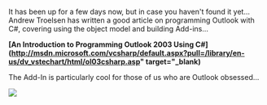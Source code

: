 It has been up for a few days now, but in case you haven't found it yet... Andrew Troelsen has written a good article on programming Outlook with C#, covering using the object model and building Add-ins...

**[An Introduction to Programming Outlook 2003 Using C#](http://msdn.microsoft.com/vcsharp/default.aspx?pull=/library/en-us/dv_vstechart/html/ol03csharp.asp" target="_blank)**

The Add-In is particularly cool for those of us who are Outlook obsessed...

<img src="http://msdn.microsoft.com/library/en-us/dv_vstechart/html/outlook2003_csharp-fig013.gif" border="0" />